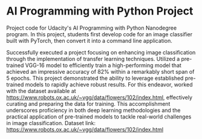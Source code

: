 # AI Programming with Python Project

Project code for Udacity's AI Programming with Python Nanodegree program. In this project, students first develop code for an image classifier built with PyTorch, then convert it into a command line application.

Successfully executed a project focusing on enhancing image classification through the implementation of transfer learning techniques. Utilized a pre-trained VGG-16 model to efficiently train a high-performing model that achieved an impressive accuracy of 82% within a remarkably short span of 5 epochs. This project demonstrated the ability to leverage established pre-trained models to rapidly achieve robust results. For this endeavor, worked with the dataset available at https://www.robots.ox.ac.uk/~vgg/data/flowers/102/index.html, effectively curating and preparing the data for training. This accomplishment underscores proficiency in both deep learning methodologies and the practical application of pre-trained models to tackle real-world challenges in image classification.
Dataset link: https://www.robots.ox.ac.uk/~vgg/data/flowers/102/index.html
